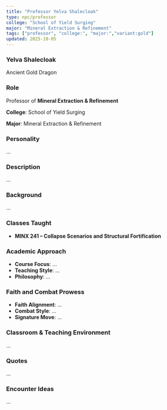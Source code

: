 ```yaml
---
title: "Professor Yelva Shalecloak"
type: npc/professor
college: "School of Yield Surging"
major: "Mineral Extraction & Refinement"
tags: ["professor", "college:", "major:","variant:gold"]
updated: 2025-10-05
---
```

### Yelva Shalecloak

Ancient Gold Dragon

### Role

Professor of **Mineral Extraction & Refinement**

**College**: School of Yield Surging

**Major**: Mineral Extraction & Refinement

### Personality

...

### Description

...

### Background

...

### Classes Taught

- **MINX 241 – Collapse Scenarios and Structural Fortification**



### Academic Approach

- **Course Focus**: ...
- **Teaching Style**: ...
- **Philosophy**: ...

### Faith and Combat Prowess

- **Faith Alignment**: ...
- **Combat Style**: ...
- **Signature Move**: ...

### Classroom & Teaching Environment

...

### Quotes

...

### Encounter Ideas

...

